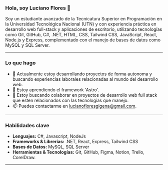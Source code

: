 ### Hola, soy Luciano Flores 👋

Soy un estudiante avanzado de la Tecnicatura Superior en Programación en la Universidad Tecnológica Nacional (UTN) y con experiencia práctica en desarrollo web full-stack y aplicaciones de escritorio, utilizando tecnologías como Git, GitHub, C#, .NET, HTML, CSS, Tailwind CSS, JavaScript, React, Node.js y Express, complementado con el manejo de bases de datos como MySQL y SQL Server.

---

### Lo que hago

- 🔭 Actualmente estoy desarrollando proyectos de forma autonoma y buscando experiencias laborales relacionadas al mundo del desarrollo web.
- 🌱 Estoy aprendiendo el framework 'Astro'.
- 👯 Estoy buscando colaborar en proyectos de desarrollo web full stack que esten relacionados con las tecnologias que manejo.
- 📫 Puedes contactarme en lucianofloresgigena@gmail.com.

---

### Habilidades clave

- **Lenguajes:** C#, Javascript, NodeJs
- **Frameworks & Librerías:** .NET, React, Express, Tailwind CSS
- **Bases de Datos:** MySQL, SQL Server
- **Herramientas & Tecnologías:** Git, GitHub, Figma, Notion, Trello, CorelDraw.

---
